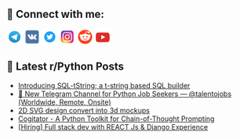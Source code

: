 ## 🔎 Connect with me:
[<img src="https://github.com/bullbesh/bullbesh/blob/main/images/Telegram.png" width="32" height="32" />](https://t.me/bullbesh)
[<img src="https://github.com/bullbesh/bullbesh/blob/main/images/VK.png" width="32" height="32" />](https://vk.com/bullbesh)
[<img src="https://github.com/bullbesh/bullbesh/blob/main/images/Twitter.png" width="32" height="32" />](https://twitter.com/bullbesh1)
[<img src="https://github.com/bullbesh/bullbesh/blob/main/images/Instagram.png" width="32" height="32" />](https://www.instagram.com/bullbesh)
[<img src="https://github.com/bullbesh/bullbesh/blob/main/images/Reddit.png" width="32" height="32" />](https://www.reddit.com/user/bullbesh)
[<img src="https://github.com/bullbesh/bullbesh/blob/main/images/YouTube.png" width="32" height="32" />](https://www.youtube.com/channel/UCtfjRs6uzgq5mfm8S06WTcg)

## 📕 Latest r/Python Posts
<!-- BLOG-POST-LIST:START -->
- [Introducing SQL-tString; a t-string based SQL builder](https://www.reddit.com/r/Python/comments/1kg3c2v/introducing_sqltstring_a_tstring_based_sql_builder/)
- [🎯 New Telegram Channel for Python Job Seekers — @talentojobs &lpar;Worldwide, Remote, Onsite&rpar;](https://www.reddit.com/r/Python/comments/1kg2ycg/new_telegram_channel_for_python_job_seekers/)
- [2D SVG design convert into 3d mockups](https://www.reddit.com/r/Python/comments/1kg2pif/2d_svg_design_convert_into_3d_mockups/)
- [Cogitator - A Python Toolkit for Chain-of-Thought Prompting](https://www.reddit.com/r/Python/comments/1kg2b2p/cogitator_a_python_toolkit_for_chainofthought/)
- [[Hiring] Full stack dev with REACT Js &amp; Django Experience](https://www.reddit.com/r/Python/comments/1kfup52/hiring_full_stack_dev_with_react_js_django/)
<!-- BLOG-POST-LIST:END -->
